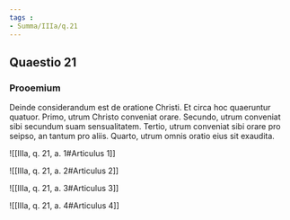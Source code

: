 ```yaml
---
tags : 
- Summa/IIIa/q.21
---
```


## Quaestio 21

### Prooemium

Deinde considerandum est de oratione Christi. Et circa hoc quaeruntur quatuor. Primo, utrum Christo conveniat orare. Secundo, utrum conveniat sibi secundum suam sensualitatem. Tertio, utrum conveniat sibi orare pro seipso, an tantum pro aliis. Quarto, utrum omnis oratio eius sit exaudita.

![[IIIa, q. 21, a. 1#Articulus 1]]

![[IIIa, q. 21, a. 2#Articulus 2]]

![[IIIa, q. 21, a. 3#Articulus 3]]

![[IIIa, q. 21, a. 4#Articulus 4]]

